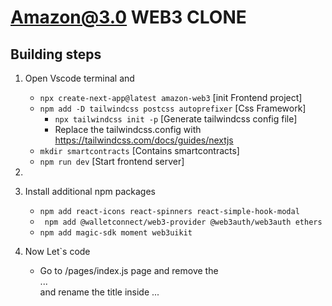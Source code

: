 # Amazon@3.0 WEB3 CLONE


## Building steps
1. Open Vscode terminal and
   - ` npx create-next-app@latest amazon-web3 `                        [init Frontend project]
   - ` npm add -D tailwindcss postcss autoprefixer `                  [Css Framework]
      - `npx tailwindcss init -p`                  [Generate tailwindcss config file]
      -  Replace the tailwindcss.config with https://tailwindcss.com/docs/guides/nextjs
   - ` mkdir smartcontracts `                                         [Contains smartcontracts]
   -  ` npm run dev `                                                 [Start frontend server]

2. 
   
3. Install additional npm packages
   - ` npm add react-icons react-spinners react-simple-hook-modal `
   - ` npm add @walletconnect/web3-provider @web3auth/web3auth ethers`
   - ` npm add magic-sdk moment web3uikit `
   
4. Now Let`s code
   - Go to /pages/index.js page and remove the <main>...</main> and rename the title inside <head>...</head>
   
